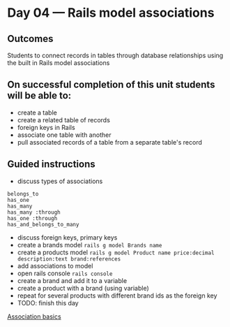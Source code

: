 # Day 04 — Rails model associations
## Outcomes
Students to connect records in tables through database relationships using the built in Rails model associations

## On successful completion of this unit students will be able to:
- create a table
- create a related table of records
- foreign keys in Rails
- associate one table with another
- pull associated records of a table from a separate table's record

## Guided instructions
- discuss types of associations
```
belongs_to
has_one
has_many
has_many :through
has_one :through
has_and_belongs_to_many
```
- discuss foreign keys, primary keys
- create a brands model ```rails g model Brands name```
- create a products model ```rails g model Product name price:decimal description:text brand:references```
- add associations to model
- open rails console ```rails console```
- create a brand and add it to a variable
- create a product with a brand (using variable)
- repeat for several products with different brand ids as the foreign key
- TODO: finish this day

[Association basics](http://guides.rubyonrails.org/association_basics.html)